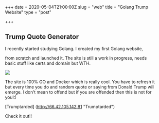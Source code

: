 +++
date = 2020-05-04T21:00:00Z
slug = "web"
title = "Golang Trump Website"
type = "post"

+++
## Trump Quote Generator

I recently started studying Golang. I created my first Golang website,

from scratch and launched it. The site is still a work in progress, needs basic stuff like certs and domain but WTH.

![](https://www.askideas.com/media/09/Cute-Baby-Smiley-Face-Funny-Image.jpg)

The site is 100% GO and Docker which is really cool. You have to refresh it but every time you do and random quote or saying from Donald Trump will emerge. I don't mean to offend but if you are offended then this is not for you!:)

\[Trumptarded\] (http://66.42.105.142:81 "Trumptarded")

Check it out!!